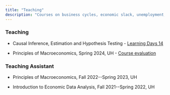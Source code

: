 ```yaml
---
title: "Teaching"
description: "Courses on business cycles, economic slack, unemployment, macroeconomics, and mathematical methods. For undergraduate and graduate students."
---
```


### Teaching

+ Causal Inference, Estimation and Hypothesis Testing - [Learning Days 14](https://egap.org/project/learning-days-14-west-africa-regional-hub-workshop/)

+ Principles of Macroeconomics, Spring 2024, UH - [Course evaluation](2220_10848_Course_Evaluation_Report.pdf)

<!-- + Randomization - [Learning Days 12](https://egap.org/project/learning-days-12-west-africa-regional-hub-workshop/) -->


### Teaching Assistant

+ Principles of Macroeconomics, Fall 2022--Spring 2023, UH

+ Introduction to Economic Data Analysis, Fall 2021--Spring 2022, UH

<!-- + Microeconomics, Spring 2020, African School of Economics -->